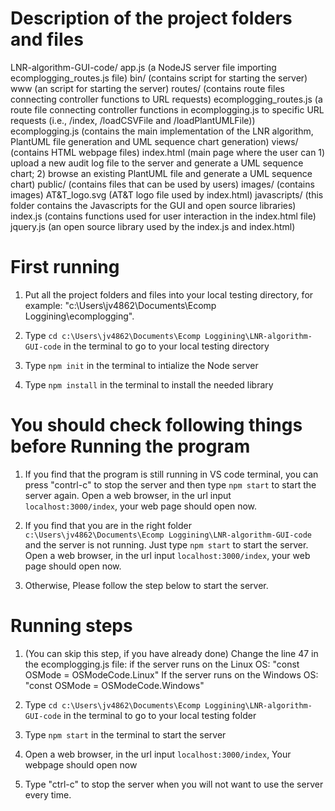 # Description of the project folders and files

LNR-algorithm-GUI-code/
        app.js   (a NodeJS server file importing ecomplogging_routes.js file)
        bin/  (contains script for starting the server)
              www (an script for starting the server)
        routes/    (contains route files connecting controller functions to URL requests)
                ecomplogging_routes.js    (a route file connecting controller functions in ecomplogging.js to specific URL requests (i.e., /index, /loadCSVFile and /loadPlantUMLFile))
                ecomplogging.js    (contains the main implementation of the LNR algorithm, PlantUML file generation and UML sequence chart generation)
        views/     (contains HTML webpage files)
                index.html     (main page where the user can 1) upload a new audit log file to the server and generate a UML sequence chart; 2) browse an existing PlantUML file and generate a UML sequence chart)
        public/    (contains files that can be used by users)
                images/ (contains images)
                      AT&T_logo.svg    (AT&T logo file used by index.html)
                javascripts/  (this folder contains the Javascripts for the GUI and open source libraries)
                      index.js    (contains functions used for user interaction in the index.html file)
                      jquery.js    (an open source library used by the index.js and index.html)
                  

# First running

1. Put all the project folders and files into your local testing directory, for example: "c:\Users\jv4862\Documents\Ecomp Loggining\ecomplogging".

2. Type ```cd c:\Users\jv4862\Documents\Ecomp Loggining\LNR-algorithm-GUI-code``` in the terminal to go to your local testing directory

3. Type ```npm init``` in the terminal to intialize the Node server

4. Type ```npm install``` in the terminal to install the needed library

# You should check following things before Running the program
1. If you find that the program is still running in VS code terminal, you can press "contrl-c" to stop the server and then type ```npm start``` to start the server again. Open a web browser, in the url input ```localhost:3000/index```, your web page should open now.

2. If you find that you are in the right folder ```c:\Users\jv4862\Documents\Ecomp Loggining\LNR-algorithm-GUI-code``` and the server is not running. Just type ```npm start``` to start the server. Open a web browser, in the url input ```localhost:3000/index```, your web page should open now.

3. Otherwise, Please follow the step below to start the server.

# Running steps 
1. (You can skip this step, if you have already done) 
    Change the line 47 in the ecomplogging.js file: 
        if the server runs on the Linux OS: "const OSMode = OSModeCode.Linux"
        If the server runs on the Windows OS: "const OSMode = OSModeCode.Windows"
2. Type ```cd c:\Users\jv4862\Documents\Ecomp Loggining\LNR-algorithm-GUI-code``` in the terminal to go to your local testing folder 

3. Type ```npm start``` in the terminal to start the server

4. Open a web browser, in the url input ```localhost:3000/index```, Your webpage should open now

5. Type "ctrl-c" to stop the server when you will not want to use the server every time.
